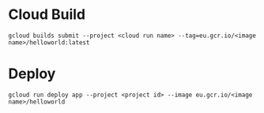 # Cloud Build

`gcloud builds submit --project <cloud run name> --tag=eu.gcr.io/<image name>/helloworld:latest`

# Deploy

`gcloud run deploy app --project <project id> --image eu.gcr.io/<image name>/helloworld`
